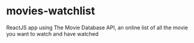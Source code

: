 # movies-watchlist
ReactJS app using The Movie Database API, an online list of all the movie you want to watch and have watched
